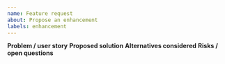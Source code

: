 ```yaml
---
name: Feature request
about: Propose an enhancement
labels: enhancement
---
```

**Problem / user story**
**Proposed solution**
**Alternatives considered**
**Risks / open questions**
